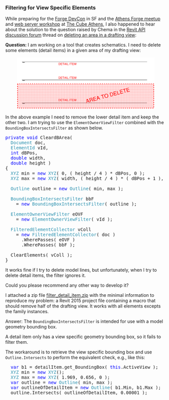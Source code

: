 <head>
<meta http-equiv="Content-Type" content="text/html; charset=utf-8">
<link rel="stylesheet" type="text/css" href="bc.css">
<script src="run_prettify.js" type="text/javascript"></script>
<!--
<script src="https://google-code-prettify.googlecode.com/svn/loader/run_prettify.js" type="text/javascript"></script>
-->
</head>

<!---

Filtering for View Specific Elements #revitAPI #3dwebcoder @AutodeskForge #adsk #aec #bim #socket.io

While preparing for the Forge DevCon in SF and the Athens Forge meetup and web server workshop at The Cube Athens, I also happened to hear about the solution to the question raised by Chema in the Revit API discussion forum thread on deleting an area in a drafting view &ndash; I need to delete some elements (detail items) in a given area of my drafting view...

-->

### Filtering for View Specific Elements

While preparing for 
the [Forge DevCon](http://forge.autodesk.com/conference) in SF and 
the [Athens Forge meetup](http://www.meetup.com/de-DE/I-love-3D-Athens/events/230543759) and
[web server workshop](http://www.meetup.com/de-DE/I-love-3D-Athens/events/230544059) 
at [The Cube Athens](http://thecube.gr), 
I also happened to hear about the solution to the question raised by Chema in 
the [Revit API discussion forum](http://forums.autodesk.com/t5/revit-api/bd-p/160) thread
on [deleting an area in a drafting view](http://forums.autodesk.com/t5/revit-api/delete-an-area-in-a-drafting-view/td-p/6342882):

**Question:** I am working on a tool that creates schematics. I need to delete some elements (detail items) in a given area of my drafting view:

<center>
 <img src="img/filter_detail_item.png" alt="Filter detail item" width="433">
</center>

In the above example I need to remove the lower detail item and keep the other two. I am trying to use the `ElementOwnerViewFilter` combined with the `BoundingBoxIntersectsFilter` as shown below.

<pre class="code">
<span style="color:blue;">private</span>&nbsp;<span style="color:blue;">void</span>&nbsp;CleardBArea(
&nbsp;&nbsp;<span style="color:#2b91af;">Document</span>&nbsp;doc,
&nbsp;&nbsp;<span style="color:#2b91af;">ElementId</span>&nbsp;vId,
&nbsp;&nbsp;<span style="color:blue;">int</span>&nbsp;dBPos,
&nbsp;&nbsp;<span style="color:blue;">double</span>&nbsp;width,
&nbsp;&nbsp;<span style="color:blue;">double</span>&nbsp;height&nbsp;)
{
&nbsp;&nbsp;<span style="color:#2b91af;">XYZ</span>&nbsp;min&nbsp;=&nbsp;<span style="color:blue;">new</span>&nbsp;<span style="color:#2b91af;">XYZ</span>(&nbsp;0,&nbsp;(&nbsp;height&nbsp;/&nbsp;4&nbsp;)&nbsp;*&nbsp;dBPos,&nbsp;0&nbsp;);
&nbsp;&nbsp;<span style="color:#2b91af;">XYZ</span>&nbsp;max&nbsp;=&nbsp;<span style="color:blue;">new</span>&nbsp;<span style="color:#2b91af;">XYZ</span>(&nbsp;width,&nbsp;(&nbsp;height&nbsp;/&nbsp;4&nbsp;)&nbsp;*&nbsp;(&nbsp;dBPos&nbsp;+&nbsp;1&nbsp;),&nbsp;0&nbsp;);
 
&nbsp;&nbsp;<span style="color:#2b91af;">Outline</span>&nbsp;outline&nbsp;=&nbsp;<span style="color:blue;">new</span>&nbsp;<span style="color:#2b91af;">Outline</span>(&nbsp;min,&nbsp;max&nbsp;);
 
&nbsp;&nbsp;<span style="color:#2b91af;">BoundingBoxIntersectsFilter</span>&nbsp;bbF
&nbsp;&nbsp;&nbsp;&nbsp;=&nbsp;<span style="color:blue;">new</span>&nbsp;<span style="color:#2b91af;">BoundingBoxIntersectsFilter</span>(&nbsp;outline&nbsp;);
 
&nbsp;&nbsp;<span style="color:#2b91af;">ElementOwnerViewFilter</span>&nbsp;eOVF
&nbsp;&nbsp;&nbsp;&nbsp;=&nbsp;<span style="color:blue;">new</span>&nbsp;<span style="color:#2b91af;">ElementOwnerViewFilter</span>(&nbsp;vId&nbsp;);
 
&nbsp;&nbsp;<span style="color:#2b91af;">FilteredElementCollector</span>&nbsp;vColl
&nbsp;&nbsp;&nbsp;&nbsp;=&nbsp;<span style="color:blue;">new</span>&nbsp;<span style="color:#2b91af;">FilteredElementCollector</span>(&nbsp;doc&nbsp;)
&nbsp;&nbsp;&nbsp;&nbsp;&nbsp;&nbsp;.WherePasses(&nbsp;eOVF&nbsp;)
&nbsp;&nbsp;&nbsp;&nbsp;&nbsp;&nbsp;.WherePasses(&nbsp;bbF&nbsp;);
 
&nbsp;&nbsp;ClearElements(&nbsp;vColl&nbsp;);
}
</pre>

It works fine if I try to delete model lines, but unfortunately, when I try to delete detail items, the filter ignores it.

Could you please recommend any other way to develop it?

I attached a zip file [filter_detail_item.zip](zip/filter_detail_item.zip) with the minimal information to reproduce my problem: a Revit 2015 project file containing a macro that should remove half of the drafting view. It works with all elements excepts the family instances.


Answer: The `BoundingBoxIntersectsFilter` is intended for use with a model geometry bounding box. 

A detail item only has a view specific geometry bounding box, so it fails to filter them. 

The workaround is to retrieve the view specific bounding box and use `Outline.Intersects` to perform the equivalent check, e.g., like this:

<pre class="code">
  <span style="color:blue;">var</span>&nbsp;b1&nbsp;=&nbsp;detailItem.get_BoundingBox(&nbsp;<span style="color:blue;">this</span>.ActiveView&nbsp;);
  <span style="color:#2b91af;">XYZ</span>&nbsp;min&nbsp;=&nbsp;<span style="color:blue;">new</span>&nbsp;<span style="color:#2b91af;">XYZ</span>();
  <span style="color:#2b91af;">XYZ</span>&nbsp;max&nbsp;=&nbsp;<span style="color:blue;">new</span>&nbsp;<span style="color:#2b91af;">XYZ</span>(&nbsp;1.969,&nbsp;0.656,&nbsp;0&nbsp;);
  <span style="color:blue;">var</span>&nbsp;outline&nbsp;=&nbsp;<span style="color:blue;">new</span>&nbsp;<span style="color:#2b91af;">Outline</span>(&nbsp;min,&nbsp;max&nbsp;);
  <span style="color:blue;">var</span>&nbsp;outlineOfDetailItem&nbsp;=&nbsp;<span style="color:blue;">new</span>&nbsp;<span style="color:#2b91af;">Outline</span>(&nbsp;b1.Min,&nbsp;b1.Max&nbsp;);
  outline.Intersects(&nbsp;outlineOfDetailItem,&nbsp;0.00001&nbsp;);
</pre>

